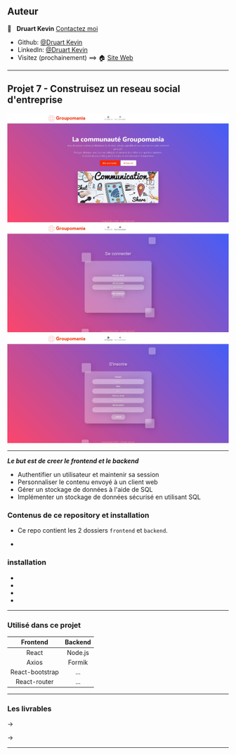 ## Auteur

👤 &nbsp; **Druart Kevin** [Contactez moi](<k.druart2@gmail.com>)

* Github: [@Druart Kevin](https://github.com/KevinDruart)
* LinkedIn: [@Druart Kevin](https://www.linkedin.com/in/kevin-druart-430764201/)
* Visitez (prochainement) ==> 🏠 [Site Web]()

***

## Projet 7 - Construisez un reseau social d'entreprise

![100%](/BDD%20et%20image%20projet/indexGroupomania.jpg)
![100%](/BDD%20et%20image%20projet/loginGroupomania.jpg)
![100%](/BDD%20et%20image%20projet/signupGroupomania.jpg)
***

***Le but est de creer le frontend et le backend***

* Authentifier un utilisateur et maintenir sa session
* Personnaliser le contenu envoyé à un client web
* Gérer un stockage de données à l'aide de SQL
* Implémenter un stockage de données sécurisé en utilisant SQL


### Contenus de ce repository et installation

* Ce repo contient les 2 dossiers `frontend` et `backend`.


* 

### installation

* 

* 

* 

* 

***


### Utilisé dans ce projet

| Frontend                 | Backend            |
|:------------------------:|:------------------:|
| React                    | Node.js            |
| Axios                    | Formik             |
| React-bootstrap          | ...                |
| React-router             | ...                |

***

### Les livrables

→ 

→ 



***

